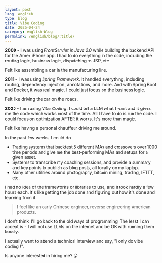 ```yaml
---
layout: post
lang: english
type: blog
title: Vibe Coding
date: 2025-04-24
category: english-blog
permalink: /english/blog/:title/
---
```


**2009** - I was using _FrontServlet in Java 2.0_ while building the backend API for the Amex iPhone app. I had to do everything in the code, including the routing logic, business logic, dispatching to JSP, etc.

Felt like assembling a car in the manufacturing line.

**2011** - I was using _Spring Framework_. It handled everything, including routing, dependency injection, annotations, and more. And with Spring Boot and Docker, it was real magic. I could just focus on the business logic.

Felt like driving the car on the roads.

**2025** - I am using _Vibe Coding_. I could tell a LLM what I want and it gives me the code which works most of the time. All I have to do is run the code. I could focus on optimization AFTER it works. It's more than magic.

Felt like having a personal chauffeur driving me around.

In the past few weeks, I could do

- Trading systems that backtest 5 different MAs and crossovers over 1000 time periods and give me the best-performing MAs and setups for a given asset.
- Systems to transcribe my coaching sessions, and provide a summary and key points to publish as blog posts, all locally on my laptop.
- Many other utilities around photography, bitcoin mining, trading, IFTTT, etc.

I had no idea of the frameworks or libraries to use, and it took hardly a few hours each. It's like getting the job done and figuring out how it's done and learning from it.

> I feel like an early Chinese engineer, reverse engineering American products.

I don't think, I'll go back to the old ways of programming. The least I can accept is - I will not use LLMs on the internet and be OK with running them locally.

I actually want to attend a technical interview and say, "I only do vibe coding !".

Is anyone interested in hiring me? 😜
